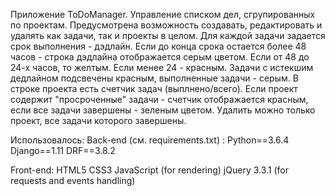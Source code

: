 Приложение ToDoManager. Управление списком дел, сгрупированных по проектам. Предусмотрена возможность создавать, редактировать и удалять как задачи, так и проекты в целом.
Для каждой задачи задается срок выполнения - дэдлайн. Если до конца срока остается более 48 часов - строка дэдлайна отображается серым цветом. Если от 48 до 24-х часов, то желтым. Если менее 24 - красным.
Задачи с истекшим дедлайном подсвечены красным, выполненные задачи - серым.
В строке проекта есть счетчик задач (выплнено/всего). Если проект содержит "просроченные" задачи - счетчик отображается красным, если все задачи завершены - зеленым цветом.
Удалить можно только проект, все задачи которого завершены.

Использовалось:
Back-end (см. requirements.txt) :
    Python==3.6.4
    Django==1.11
    DRF==3.8.2

Front-end:
    HTML5
    CSS3
    JavaScript (for rendering)
    jQuery 3.3.1 (for requests and events handling)